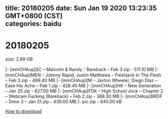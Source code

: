 
title: 20180205
date: Sun Jan 19 2020 13:23:35 GMT+0800 (CST)    
categories: baidu
---

# 20180205
size: 2.89 GB
 
 
|- [mmCHAup]SC – Malcolm & Randy：Bareback – Feb 3.zip - 511.10 MB
|- [mmCHAup]MEN – Johnny Rapid, Justin Matthews – Fleshjack In The Flesh – Feb 3.zip - 499.40 MB
|- [mmCHAup]IM – Jaxton Wheeler, Diego Diaz – Ease His Ache – Feb 1.zip - 428.40 MB
|- [mmCHAup]HK – New Generation – Jan 25.zip - 627.00 MB
|- [mmCHAup]FDK – High School Jock – Chapter 2 – Webcam Fucking (Bareback) – Feb 2.zip - 388.30 MB
|- [mmCHAup]BRDF – Drew 3 – Jan 31.zip - 439.00 MB
|- pic.zip - 645.00 kB

[How to download](https://bpcam.bemobtrk.com/go/2ceec3aa-1ca2-46d6-b9ff-aaa5c184517c?jno=932)